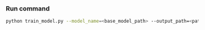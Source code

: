 ### Run command
```bash
python train_model.py --model_name=<base_model_path> --output_path=<path_to_store_finetuned_model> --pem="lora_adapter"
```
